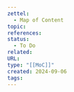 ```yaml
---
zettel:
  - Map of Content
topic: 
references: 
status:
  - To Do
related: 
URL: 
type: "[[MoC]]"
created: 2024-09-06
tags:
---
```


